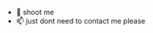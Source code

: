 - 👋 shoot me
- 📫 just dont need to contact me please

<!---
Hedgr/Hedgr is a ✨ special ✨ repository because its `README.md` (this file) appears on your GitHub profile.
You can click the Preview link to take a look at your changes.
--->
